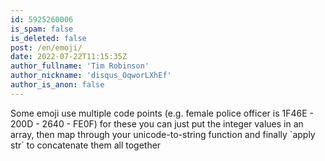 ```yaml
---
id: 5925260006
is_spam: false
is_deleted: false
post: /en/emoji/
date: 2022-07-22T11:15:35Z
author_fullname: 'Tim Robinson'
author_nickname: 'disqus_OqworLXhEf'
author_is_anon: false
---
```


<p>Some emoji use multiple code points (e.g. female police officer is 1F46E - 200D - 2640 - FE0F) for these you can just put the integer values in an array, then map through your unicode-to-string function and finally `apply str` to concatenate them all together</p>
